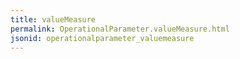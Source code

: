 ```yaml
---
title: valueMeasure
permalink: OperationalParameter.valueMeasure.html
jsonid: operationalparameter_valuemeasure
---
```

